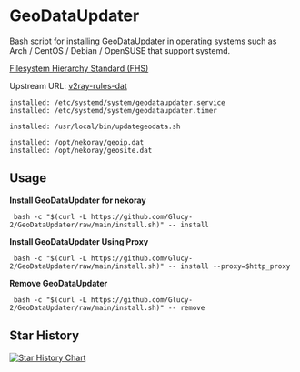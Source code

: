 # GeoDataUpdater

Bash script for installing GeoDataUpdater in operating systems such as Arch / CentOS / Debian / OpenSUSE that support systemd.

[Filesystem Hierarchy Standard (FHS)](https://en.wikipedia.org/wiki/Filesystem_Hierarchy_Standard) 

Upstream URL: 
[v2ray-rules-dat](https://github.com/Loyalsoldier/v2ray-rules-dat) 

```
installed: /etc/systemd/system/geodataupdater.service
installed: /etc/systemd/system/geodataupdater.timer

installed: /usr/local/bin/updategeodata.sh

installed: /opt/nekoray/geoip.dat
installed: /opt/nekoray/geosite.dat
```

## Usage

**Install GeoDataUpdater for nekoray**

```
 bash -c "$(curl -L https://github.com/Glucy-2/GeoDataUpdater/raw/main/install.sh)" -- install
```

**Install GeoDataUpdater Using Proxy**

```
 bash -c "$(curl -L https://github.com/Glucy-2/GeoDataUpdater/raw/main/install.sh)" -- install --proxy=$http_proxy
```

**Remove GeoDataUpdater**

```
 bash -c "$(curl -L https://github.com/Glucy-2/GeoDataUpdater/raw/main/install.sh)" -- remove
```

## Star History

[![Star History Chart](https://api.star-history.com/svg?repos=Glucy-2/Xray-geodat-update&type=Timeline)](https://star-history.com/#Glucy-2/Xray-geodat-update&Timeline)
